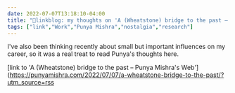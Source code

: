 ```yaml
---
date: 2022-07-07T13:18:10-04:00
title: "🔗linkblog: my thoughts on 'A (Wheatstone) bridge to the past – Punya Mishra's Web'"
tags: ["link","Work","Punya Mishra","nostalgia","research"]
---
```

I've also been thinking recently about small but important influences on my career, so it was a real treat to read Punya's thoughts here.
 

[link to 'A (Wheatstone) bridge to the past – Punya Mishra's Web'](https://punyamishra.com/2022/07/07/a-wheatstone-bridge-to-the-past/?utm_source=rss
